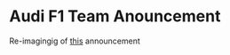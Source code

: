 # Audi F1 Team Anouncement
Re-imagingig of [this](https://www.audi-mediacenter.com/en/press-releases/audi-enters-formula-1-14876) announcement